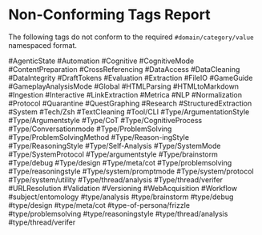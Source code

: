 # Non-Conforming Tags Report

The following tags do not conform to the required `#domain/category/value` namespaced format.

#AgenticState
#Automation
#Cognitive
#CognitiveMode
#ContentPreparation
#CrossReferencing
#DataAccess
#DataCleaning
#DataIntegrity
#DraftTokens
#Evaluation
#Extraction
#FileIO
#GameGuide
#GameplayAnalysisMode
#Global
#HTMLParsing
#HTMLtoMarkdown
#Ingestion
#Interactive
#LinkExtraction
#Metrica
#NLP
#Normalization
#Protocol
#Quarantine
#QuestGraphing
#Research
#StructuredExtraction
#System
#Tech/Zsh
#TextCleaning
#Tool/CLI
#Type/ArgumentationStyle
#Type/Argumentstyle
#Type/CoT
#Type/CognitiveProcess
#Type/Conversationmode
#Type/ProblemSolving
#Type/ProblemSolvingMethod
#Type/Reason-ingStyle
#Type/ReasoningStyle
#Type/Self-Analysis
#Type/SystemMode
#Type/SystemProtocol
#Type/argumentstyle
#Type/brainstorm
#Type/debug
#Type/design
#Type/meta/cot
#Type/problemsolving
#Type/reasoningstyle
#Type/system/promptmode
#Type/system/protocol
#Type/system/utility
#Type/thread/analysis
#Type/thread/verifer
#URLResolution
#Validation
#Versioning
#WebAcquisition
#Workflow
#subject/entomology
#type/analysis
#type/brainstorm
#type/debug
#type/design
#type/meta/cot
#type-of-persona/frizzle
#type/problemsolving
#type/reasoningstyle
#type/thread/analysis
#type/thread/verifer
